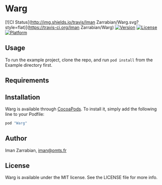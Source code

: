 # Warg

[![CI Status](http://img.shields.io/travis/Iman Zarrabian/Warg.svg?style=flat)](https://travis-ci.org/Iman Zarrabian/Warg)
[![Version](https://img.shields.io/cocoapods/v/Warg.svg?style=flat)](http://cocoapods.org/pods/Warg)
[![License](https://img.shields.io/cocoapods/l/Warg.svg?style=flat)](http://cocoapods.org/pods/Warg)
[![Platform](https://img.shields.io/cocoapods/p/Warg.svg?style=flat)](http://cocoapods.org/pods/Warg)

## Usage

To run the example project, clone the repo, and run `pod install` from the Example directory first.

## Requirements

## Installation

Warg is available through [CocoaPods](http://cocoapods.org). To install
it, simply add the following line to your Podfile:

```ruby
pod "Warg"
```

## Author

Iman Zarrabian, iman@omts.fr

## License

Warg is available under the MIT license. See the LICENSE file for more info.
